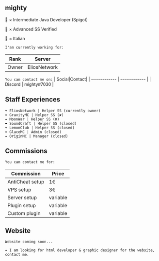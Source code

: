 ## mighty

🗿 × Intermediate Java Developer (Spigot)

🗿 × Advanced SS Verified

🗿 × Italian

`I'am currently working for:`

|   Rank|Server|
| ------------- | ------------- |
| Owner  | EliosNetwork |

`You can contact me on:`
|   Social|Contact|
| ------------- | ------------- |
| Discord  | mighty#7030 |

## Staff Experiences
    ➥ EliosNetwork | Helper SS (currently owner)
    ➥ GravityMC | Helper SS (✘)
    ➥ MoonWar | Helper SS (✘)
    ➥ SoundCraft | Helper SS (closed)
    ➥ LemonClub | Helper SS (closed)
    ➥ GlaceMC | Admin (closed)
    ➥ OriginMC | Manager (closed)

## Commissions

`You can contact me for:`

|   Commission|Price|
| ------------- | ------------- |
| AntiCheat setup| 1€ |
| VPS setup| 3€ |
| Server setup|variable |
| Plugin setup|variable |
| Custom plugin|variable |

## Website

`Website coming soon...`

    ➥ I am looking for html developer & graphic designer for the website, contact me.
